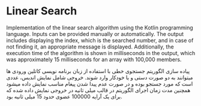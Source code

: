# Linear Search 
Implementation of the linear search algorithm using the Kotlin programming language.
Inputs can be provided manually or automatically.
The output includes displaying the index, which is the searched number, and in case of not finding it, an appropriate message is displayed.
Additionally, the execution time of the algorithm is shown in milliseconds in the output, which was approximately 15 milliseconds for an array with 100,000 members.

پیاده سازی الگوریتم جستجوی خطی با استفاده از زبان برنامه نویسی کاتلین
ورودی ها میتوانند به دو صورت دستی و یا خودکار وارد شوند.
خروجی شامل نمایش اندیس، عددی است که مورد جستجو بوده و در صورت عدم پیدا شدن پیغام مناسب نمایش داده میشود
همچنین مدت زمان اجرای الگوریتم  در قالب میلی ثانیه در خروجی نمایش داده شده که برای یک آرایه 100000 عضوی حدود 15 میلی ثانیه بود.
